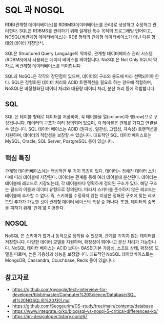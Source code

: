 # SQL 과 NOSQL
RDB(관계형 데이터베이스)를 RDBMS(데이터베이스를 관리)로 생성하고 수정하고 관리한다. SQL은 RDBMS를 관리하기 위해 설계된 특수 목적의 프로그래밍 언어이고, NOSQL(비관계형 데이터베이스)는 RDB 형태의 관계형 데이터베이스가 아닌 다른 형태의 데이터 저장방식.

SQL은 Structured Query Language의 약자로, 관계형 데이터베이스 관리 시스템(RDBMS)에서 사용되는 데이터 베이스를 의미합니다. NoSQL은 Not Only SQL의 약자로, 비관계형 데이터베이스를 의미합니다.

SQL과 NoSQL은 각각의 장단점이 있으며, 데이터의 구조와 용도에 따라 선택되어야 한다. SQL은 정형화된 데이터 처리와 ACID 트랜잭션을 필요로 하는 경우에 적합하며, NoSQL은 비정형화된 데이터 처리와 대용량 데이터 처리, 분산 처리 등에 적합합니다.

## SQL
SQL 은 테이블 형태로 데이터를 저장하며, 각 테이블을 열(column)과 행(row)으로 구성됩니니다.
데이터의 구조가 미리 정의되어 있으며, 각 테이블은 관계를 가지고 연결될 수 있습니다.
SQL 데이터 베이스는 ACID (원자성, 일관성, 고립성, 지속성) 트랜잭션을 지원하며, 데이터의 적합성을 보장할 수 있습니다.
대표적인 SQL 데이터베이스로는 MySQL, Oracle, SQL Server, PostgreSQL 등이 있습니다.

## 핵심 특징
관계형 데이터베이스에는 핵심적인 두 가지 특징이 있다.
데이터는 정해진 데이터 스키마에 따라 테이블에 저장된다. 데이터는 관계를 통해 여러 테이블에 분산된다.
데이터는 테이블에 레코드로 저장되는데, 각 테이블마다 명확하게 정의된 구조가 있다. 해당 구조는 필드의 이름과 데이터 유형으로 정의된다.
따라서 스키마를 준수하지 않은 레코드는 테이블에 추가할 수 없다. 즉, 스키마를 수정하지 않는 이상은 정해진 구조에 맞는 레코드만 추가가 가능한 것이 관계형 데이터 베이스의 특징 중 하나다.
또한, 데이터의 중복을 피하기 위해 '관계'를 이용한다.

## NOSQL
NoSQL 은 스키마가 없거나 동적으로 정의될 수 있으며, 관계를 가지지 않는 데이터를 저장합니다. 다양한 데이터 모델을 지원하며, 확장성이 뛰어나고 분산 처리가 가능합니다. NoSQL 데이터 베이스는 ACID 보다는 BASE(기본 가용성, 소프트 상태, 확장성) 모델을 따르며, 높은 가용성과 성능을 보장합니다. 대표적인 NoSQL 데이터베이스로는 MongoDB, Cassandra, Couchbase, Redis 등이 있습니다.

## 참고자료
- https://github.com/gyoogle/tech-interview-for-developer/blob/master/Computer%20Science/Database/SQL과%20NOSQL의%20차이.md
- https://github.com/Seogeurim/CS-study/tree/main/contents/database
- https://www.integrate.io/ko/blog/sql-vs-nosql-5-critical-differences-ko/
- https://im-designloper.tistory.com/67